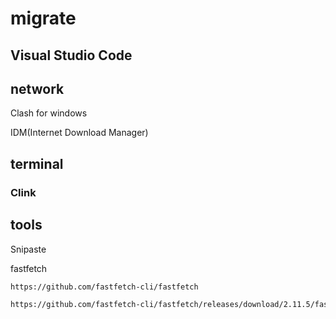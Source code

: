 # migrate

## Visual Studio Code

## network

Clash for windows

IDM(Internet Download Manager)

## terminal

### Clink

## tools

Snipaste

fastfetch

```md
https://github.com/fastfetch-cli/fastfetch

https://github.com/fastfetch-cli/fastfetch/releases/download/2.11.5/fastfetch-windows-amd64.7z
```
